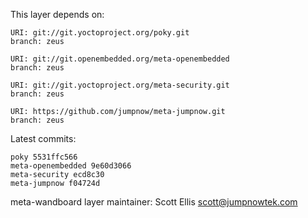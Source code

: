 This layer depends on:

    URI: git://git.yoctoproject.org/poky.git
    branch: zeus

    URI: git://git.openembedded.org/meta-openembedded
    branch: zeus

    URI: git://git.yoctoproject.org/meta-security.git
    branch: zeus

    URI: https://github.com/jumpnow/meta-jumpnow.git
    branch: zeus

Latest commits:

    poky 5531ffc566
    meta-openembedded 9e60d3066
    meta-security ecd8c30
    meta-jumpnow f04724d

meta-wandboard layer maintainer: Scott Ellis <scott@jumpnowtek.com>
